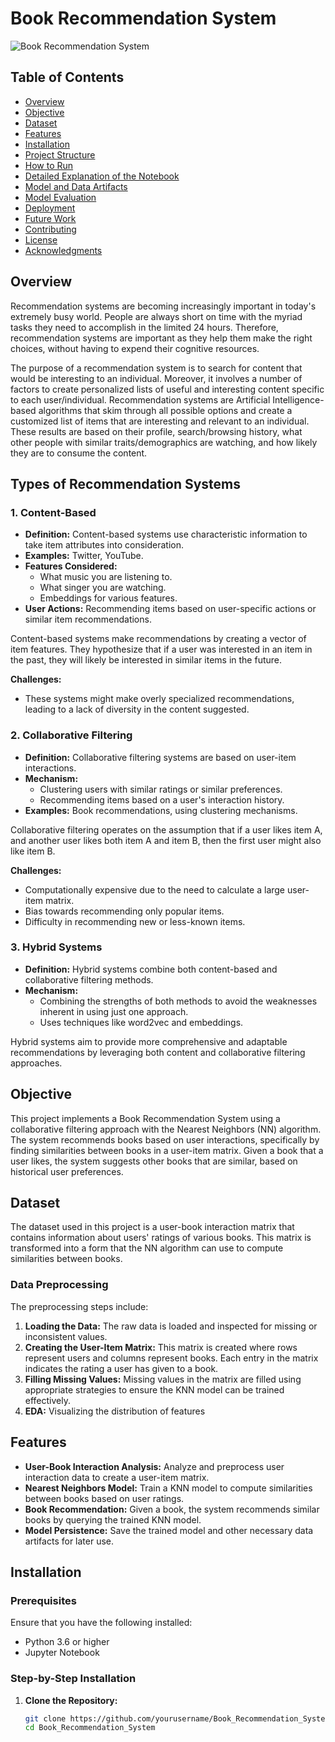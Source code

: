 # Book Recommendation System

![Book Recommendation System](https://img.shields.io/badge/Recommendation%20System-Book-brightgreen)

## Table of Contents

- [Overview](#overview)
- [Objective](#objective)
- [Dataset](#dataset)
- [Features](#features)
- [Installation](#installation)
- [Project Structure](#project-structure)
- [How to Run](#how-to-run)
- [Detailed Explanation of the Notebook](#detailed-explanation-of-the-notebook)
- [Model and Data Artifacts](#model-and-data-artifacts)
- [Model Evaluation](#model-evaluation)
- [Deployment](#deployment)
- [Future Work](#future-work)
- [Contributing](#contributing)
- [License](#license)
- [Acknowledgments](#acknowledgments)



## Overview

Recommendation systems are becoming increasingly important in today's extremely busy world. People are always short on time with the myriad tasks they need to accomplish in the limited 24 hours. Therefore, recommendation systems are important as they help them make the right choices, without having to expend their cognitive resources.

The purpose of a recommendation system is to search for content that would be interesting to an individual. Moreover, it involves a number of factors to create personalized lists of useful and interesting content specific to each user/individual. Recommendation systems are Artificial Intelligence-based algorithms that skim through all possible options and create a customized list of items that are interesting and relevant to an individual. These results are based on their profile, search/browsing history, what other people with similar traits/demographics are watching, and how likely they are to consume the content.

## Types of Recommendation Systems

### 1. Content-Based

- **Definition:** Content-based systems use characteristic information to take item attributes into consideration.
- **Examples:** Twitter, YouTube.
- **Features Considered:** 
  - What music you are listening to.
  - What singer you are watching.
  - Embeddings for various features.
- **User Actions:** Recommending items based on user-specific actions or similar item recommendations.

Content-based systems make recommendations by creating a vector of item features. They hypothesize that if a user was interested in an item in the past, they will likely be interested in similar items in the future.

**Challenges:**
- These systems might make overly specialized recommendations, leading to a lack of diversity in the content suggested.

### 2. Collaborative Filtering

- **Definition:** Collaborative filtering systems are based on user-item interactions.
- **Mechanism:** 
  - Clustering users with similar ratings or similar preferences.
  - Recommending items based on a user's interaction history.
- **Examples:** Book recommendations, using clustering mechanisms.

Collaborative filtering operates on the assumption that if a user likes item A, and another user likes both item A and item B, then the first user might also like item B.

**Challenges:**
- Computationally expensive due to the need to calculate a large user-item matrix.
- Bias towards recommending only popular items.
- Difficulty in recommending new or less-known items.

### 3. Hybrid Systems

- **Definition:** Hybrid systems combine both content-based and collaborative filtering methods.
- **Mechanism:** 
  - Combining the strengths of both methods to avoid the weaknesses inherent in using just one approach.
  - Uses techniques like word2vec and embeddings.

Hybrid systems aim to provide more comprehensive and adaptable recommendations by leveraging both content and collaborative filtering approaches.


## Objective

This project implements a Book Recommendation System using a collaborative filtering approach with the Nearest Neighbors (NN) algorithm. The system recommends books based on user interactions, specifically by finding similarities between books in a user-item matrix. Given a book that a user likes, the system suggests other books that are similar, based on historical user preferences.

## Dataset

The dataset used in this project is a user-book interaction matrix that contains information about users' ratings of various books. This matrix is transformed into a form that the NN algorithm can use to compute similarities between books.

### Data Preprocessing

The preprocessing steps include:

1. **Loading the Data:** The raw data is loaded and inspected for missing or inconsistent values.
2. **Creating the User-Item Matrix:** This matrix is created where rows represent users and columns represent books. Each entry in the matrix indicates the rating a user has given to a book.
3. **Filling Missing Values:** Missing values in the matrix are filled using appropriate strategies to ensure the KNN model can be trained effectively.
4. **EDA:** Visualizing the distribution of features

## Features

- **User-Book Interaction Analysis:** Analyze and preprocess user interaction data to create a user-item matrix.
- **Nearest Neighbors Model:** Train a KNN model to compute similarities between books based on user ratings.
- **Book Recommendation:** Given a book, the system recommends similar books by querying the trained KNN model.
- **Model Persistence:** Save the trained model and other necessary data artifacts for later use.

## Installation

### Prerequisites

Ensure that you have the following installed:

- Python 3.6 or higher
- Jupyter Notebook

### Step-by-Step Installation

1. **Clone the Repository:**
   ```bash
   git clone https://github.com/yourusername/Book_Recommendation_System.git
   cd Book_Recommendation_System
